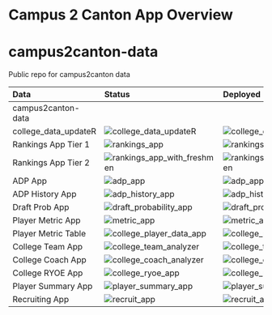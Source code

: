 Campus 2 Canton App Overview
================

# campus2canton-data

Public repo for campus2canton data

<!-- badges: start -->
<!-- badges: end -->

| Data                 | Status                                                                                                                               | Deployed                                                                                                                                         |
|:---------------------|:-------------------------------------------------------------------------------------------------------------------------------------|:-------------------------------------------------------------------------------------------------------------------------------------------------|
| campus2canton-data   |                                                                                                                                      |                                                                                                                                                  |
| college_data_updateR | ![college_data_updateR](https://github.com/JerrickBackous/college_data_updateR/workflows/Update%20College%20Player%20Data/badge.svg) | ![college_data_updateR](https://github.com/JerrickBackous/college_data_updateR/workflows/update_nfl_player_results/badge.svg)                    |
| Rankings App Tier 1  | ![rankings_app](https://github.com/JerrickBackous/rankings_app/workflows/R-CMD-check/badge.svg)                                      | ![rankings_app](https://github.com/JerrickBackous/rankings_app/workflows/update_rankings/badge.svg)                                              |
| Rankings App Tier 2  | ![rankings_app_with_freshmen](https://github.com/JerrickBackous/rankings_app_with_freshmen/workflows/R-CMD-check/badge.svg)          | ![rankings_app_with_freshmen](https://github.com/JerrickBackous/rankings_app_with_freshmen/workflows/update_tier_2_rankings_shiny_app/badge.svg) |
| ADP App              | ![adp_app](https://github.com/JerrickBackous/adp_app/workflows/R-CMD-check/badge.svg)                                                | ![adp_app](https://github.com/JerrickBackous/adp_app/workflows/update_adp_data/badge.svg)                                                        |
| ADP History App      | ![adp_history_app](https://github.com/JerrickBackous/adp_history_app/workflows/R-CMD-check/badge.svg)                                | ![adp_history_app](https://github.com/JerrickBackous/adp_history_app/workflows/update_adp_history_data/badge.svg)                                |
| Draft Prob App       | ![draft_probability_app](https://github.com/JerrickBackous/draft_probability_app/workflows/R-CMD-check/badge.svg)                    | ![draft_probability_app](https://github.com/JerrickBackous/draft_probability_app/workflows/update_draft_prob_data/badge.svg)                     |
| Player Metric App    | ![metric_app](https://github.com/JerrickBackous/metric_app/workflows/R-CMD-check/badge.svg)                                          | ![metric_app](https://github.com/JerrickBackous/metric_app/workflows/update_metric_shiny_app/badge.svg)                                          |
| Player Metric Table  | ![college_player_data_app](https://github.com/JerrickBackous/college_player_data_app/workflows/R-CMD-check/badge.svg)                | ![college_player_data_app](https://github.com/JerrickBackous/college_player_data_app/workflows/deploy_player_data_shiny_app/badge.svg)           |
| College Team App     | ![college_team_analyzer](https://github.com/JerrickBackous/college_team_analyzer/workflows/R-CMD-check/badge.svg)                    | ![college_team_analyzer](https://github.com/JerrickBackous/college_team_analyzer/workflows/update_college_team_metric_data/badge.svg)            |
| College Coach App    | ![college_coach_analyzer](https://github.com/JerrickBackous/college_coach_analyzer/workflows/R-CMD-check/badge.svg)                  | ![college_coach_analyzer](https://github.com/JerrickBackous/college_coach_analyzer/workflows/update_college_coach_metric_data/badge.svg)         |
| College RYOE App     | ![college_ryoe_app](https://github.com/JerrickBackous/college_ryoe_app/workflows/R-CMD-check/badge.svg)                              | ![college_ryoe_app](https://github.com/JerrickBackous/college_ryoe_app/workflows/update_ryoe_data/badge.svg)                                     |
| Player Summary App   | ![player_summary_app](https://github.com/JerrickBackous/player_summary_app/workflows/R-CMD-check/badge.svg)                          | ![player_summary_app](https://github.com/JerrickBackous/player_summary_app/workflows/update_player_summary_shiny_app/badge.svg)                  |
| Recruiting App       | ![recruit_app](https://github.com/JerrickBackous/recruit_app/workflows/R-CMD-check/badge.svg)                                        | ![recruit_app](https://github.com/JerrickBackous/recruit_app/workflows/update_recruit_shiny_app/badge.svg)                                       |
